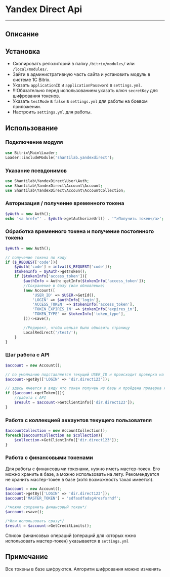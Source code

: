 # Yandex Direct Api
---

## Описание

## Установка
- Скопировать репозиторий в папку `/bitrix/modules/` или `/local/modules/`.
- Зайти в административную часть сайта и установить модуль в системе 1С Bitrix.
- Указать `applicationID` и `applicationPassword` в `settings.yml`.
- !!!Обязательно перед использованием указать ключ `secretKey` для шифрования токенов.
- Указать `testMode` в `false` в `settings.yml` для работы на боевом приложении.
- Настроить `settings.yml` для работы.

## Использование
### Подключение модуля
```php
use Bitrix\Main\Loader;
Loader::includeModule('shantilab.yandexdirect');
```

### Указание псевдонимов
```php
use Shantilab\YandexDirect\User\Auth;
use Shantilab\YandexDirect\Account\Account;
use Shantilab\YandexDirect\Account\AccountCollection;
```

### Авторизация / получение временного токена
```php
$yAuth = new Auth();
echo '<a href="' . $yAuth->getAuthorizeUrl() . '">Получить токен</a>';
```

### Обработка временного токена и получение постоянного токена
```php
$yAuth = new Auth();

// получение токена по коду
if ($_REQUEST['code']){
    $yAuth['code'] = intval($_REQUEST['code']);
    $tokenInfo = $yAuth->getToken();
    if ($tokenInfo['access_token']){
        $authInfo = Auth::getInfo($tokenInfo['access_token']);
        //Сохранение в базу (или обновление)
        (new Account([
            'USER_ID' => $USER->GetId(),
            'LOGIN' => $authInfo['login'],
            'ACCESS_TOKEN' => $tokenInfo['access_token'],
            'TOKEN_EXPIRES_IN' => $tokenInfo['expires_in'],
            'TOKEN_TYPE' => $tokenInfo['token_type'],
        ]))->save();

        //Редирект, чтобы нельзя было обновить страницу
        LocalRedirect('/test/');
    }
}
```

### Шаг работа с API
```php
$account = new Account();

// по умолчанию подставляется текущий USER_ID и происходит проверка на актуальный токен
$account->getBy(['LOGIN' => 'dir.direct123']);

// здесь имеется в виду что токен получен из базы и пройдена проверка на его актуальность
if ($account->getToken()){
    //работа с API
    $result = $account->GetClientInfo(['dir.direct123']);
}
```

### Работа с коллекцией аккаунтов текущего пользователя
```php
$accountCollection = new AccountCollection();
foreach($accountCollection as $collection){
    $collection->GetClientInfo(['dir.direct123']);
}
```
### Работа с финансовыми токенами
Для работы с финансовыми токенами, нужно иметь мастер-токен. Его можно хранить в базе, а можно использовать на лету.
Рекомендуется не хранить мастер-токен в базе (хотя возможность такая имеется).
```php
$account = new Account();
$account->getBy(['LOGIN' => 'dir.direct123']);
$account['MASTER_TOKEN'] = 'sdfasdfadsg4resfsrhdf';

/*можно сохранить финансовый токен*/
$account->save();

/*Или использовать сразу*/
$result = $account->GetCreditLimits();
```
Список финансовых операций (операций для которых нжно использовать мастер-токен) указывается в `settings.yml`

## Примечание
Все токены в базе шифруются. Алгоритм шифрования можно изменять